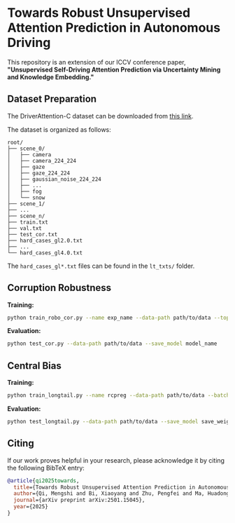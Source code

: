 # Towards Robust Unsupervised Attention Prediction in Autonomous Driving

This repository is an extension of our ICCV conference paper, **"Unsupervised Self-Driving Attention Prediction via Uncertainty Mining and Knowledge Embedding."**

## Dataset Preparation

The DriverAttention-C dataset can be downloaded from [this link](https://drive.google.com/file/d/1W8joMa6blxwNrETF2005cCFViq4DCNvB/view?usp=sharing).

The dataset is organized as follows:
```
root/
├── scene_0/
│   ├── camera
│   ├── camera_224_224
│   ├── gaze
│   ├── gaze_224_224
│   ├── gaussian_noise_224_224
│   ├── ...
│   ├── fog
│   └── snow 
├── scene_1/
├── ...
├── scene_n/
├── train.txt
├── val.txt
├── test_cor.txt
├── hard_cases_gl2.0.txt
├── ...
└── hard_cases_gl4.0.txt
```
The `hard_cases_gl*.txt` files can be found in the `lt_txts/` folder.

## Corruption Robustness

**Training:**
```bash
python train_robo_cor.py --name exp_name --data-path path/to/data --topK 8 --mix_dir temp_dir
```

**Evaluation:**
```bash
python test_cor.py --data-path path/to/data --save_model model_name
```

## Central Bias

**Training:**
```bash
python train_longtail.py --name rcpreg --data-path path/to/data --batch-size 4
```

**Evaluation:**
```bash
python test_longtail.py --data-path path/to/data --save_model save_weights
```

## Citing

If our work proves helpful in your research, please acknowledge it by citing the following BibTeX entry:

```bibtex
@article{qi2025towards,
  title={Towards Robust Unsupervised Attention Prediction in Autonomous Driving},
  author={Qi, Mengshi and Bi, Xiaoyang and Zhu, Pengfei and Ma, Huadong},
  journal={arXiv preprint arXiv:2501.15045},
  year={2025}
}
```
